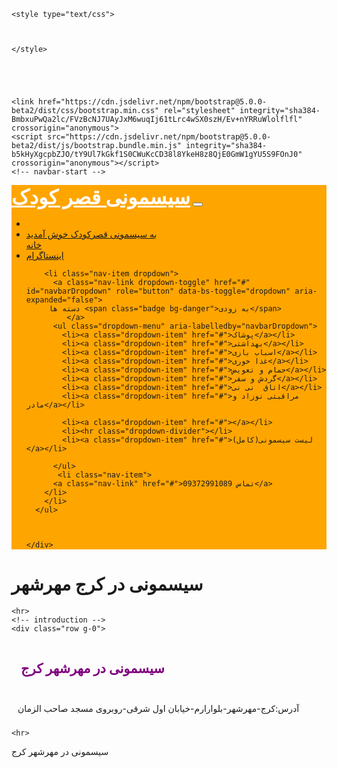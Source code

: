 <html>
<head>
	<title>سیسمونی در مهرشهر کرج - سیسمونی - سیسمونی در مهرشهر - سیسمونی قصرکودک - سیسمونی قصر کودک - سیسمونی قصرکودک کرج -سیسمونی قصر کودک کرج - سیسمونی قصرکودک مهرشهر - سیسمونی کرج مهرشهر - سیسمونی مهرشهر کرج</title>
	
	
	<style type="text/css">

		

	</style>
		
		
		

	
	<link href="https://cdn.jsdelivr.net/npm/bootstrap@5.0.0-beta2/dist/css/bootstrap.min.css" rel="stylesheet" integrity="sha384-BmbxuPwQa2lc/FVzBcNJ7UAyJxM6wuqIj61tLrc4wSX0szH/Ev+nYRRuWlolflfl" crossorigin="anonymous">
	<script src="https://cdn.jsdelivr.net/npm/bootstrap@5.0.0-beta2/dist/js/bootstrap.bundle.min.js" integrity="sha384-b5kHyXgcpbZJO/tY9Ul7kGkf1S0CWuKcCD38l8YkeH8z8QjE0GmW1gYU5S9FOnJ0" crossorigin="anonymous"></script>
	<!-- navbar-start -->
<nav class="navbar navbar-expand-lg navbar-light bg-warning">
  <div class="container-fluid navbar fixed-top navbar-light" style="background-color: orange">
    <a class="navbar-brand dosply-1" href="#" style="color: white; font-weight: bold; font-size: xx-large;">سیسمونی قصر کودک</a>
    <button class="navbar-toggler" type="button" data-bs-toggle="collapse" data-bs-target="#navbarSupportedContent" aria-controls="navbarSupportedContent" aria-expanded="false" aria-label="Toggle navigation">
      <span class="navbar-toggler-icon"></span>
    </button>
    <div class="collapse navbar-collapse" id="navbarSupportedContent">
      <ul class="navbar-nav me-auto mb-2 mb-lg-0">
        <li class="nav-item">
        	<li class="nav-item">
          <a class="nav-link disabled" href="#" tabindex="-1" aria-disabled="true">به سیسمونی قصرکودک خوش آمدید</a>
        </li>
          <a class="nav-link active" aria-current="page" href="babygoods.html">خانه</a>
        </li>
        <li class="nav-item">
          <a class="nav-link" href="https://www.instagram.com/sisigoods_insta/" target="_blank">اینستاگرام</a>
        </li>

      
        
         
         
        <li class="nav-item dropdown">
          <a class="nav-link dropdown-toggle" href="#" id="navbarDropdown" role="button" data-bs-toggle="dropdown" aria-expanded="false">
         دسته ها <span class="badge bg-danger">به زودی</span>
             </a>
          <ul class="dropdown-menu" aria-labelledby="navbarDropdown">
            <li><a class="dropdown-item" href="#">پوشاک</a></li>
            <li><a class="dropdown-item" href="#">بهداشتی</a></li>
            <li><a class="dropdown-item" href="#">اسباب بازی</a></li>
            <li><a class="dropdown-item" href="#">غذا خوری</a></li>
            <li><a class="dropdown-item" href="#">حمام و تعویض</a></li>
            <li><a class="dropdown-item" href="#">گردش و سفر</a></li>
            <li><a class="dropdown-item" href="#">اتاق  نی نی</a></li>
            <li><a class="dropdown-item" href="#">مراقبتی نوزاد و مادر</a></li>
            
            <li><a class="dropdown-item" href="#"></a></li>
            <li><hr class="dropdown-divider"></li>
            <li><a class="dropdown-item" href="#">لیست سیسمونی(کامل)</a></li>

          </ul>
           <li class="nav-item">
          <a class="nav-link" href="#">تماس 09372991089</a>
        </li>
        </li>
      </ul>


      
    </div>
  </div>
</nav>
<!-- navbar-end -->
<h1>سیسمونی در کرج مهرشهر</h1>
</head>
<body>
	
	<hr>
	<!-- introduction -->
	<div class="row g-0">
  <div class="col-sm-6 col-md-8 text-right">
  	<h2 style="color: purple; padding: 15px">سیسمونی در مهرشهر کرج</h2>
  	<p style="padding: 10px">  	آدرس:کرج-مهرشهر-بلوارارم-خیابان اول شرقی-روبروی مسجد صاحب الزمان
</p>
  </div>
  
</div>
	<!-- introduction -->

	
	<hr>

</body>
</html>
سیسمونی در مهرشهر کرج
